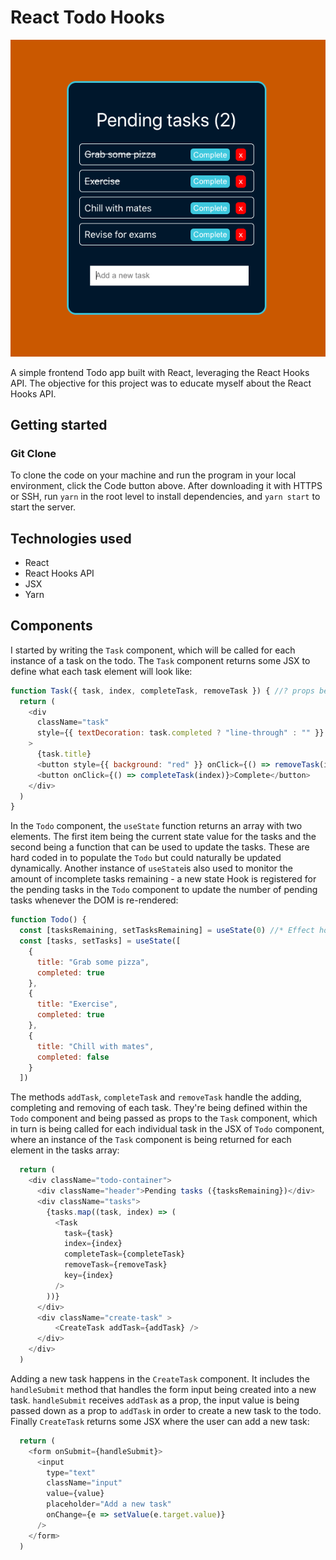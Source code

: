 # React Todo Hooks

![React Todo Hooks](./src/readme_assets/app.png)

A simple frontend Todo app built with React, leveraging the React Hooks API. The objective for this project was to educate myself about the React Hooks API.

## Getting started

### Git Clone

To clone the code on your machine and run the program in your local environment, click the Code button above. After downloading it with HTTPS or SSH, run `yarn` in the root level to install dependencies, and `yarn start` to start the server.

## Technologies used
* React
* React Hooks API
* JSX
* Yarn

## Components

I started by writing the `Task` component, which will be called for each instance of a task on the todo. The `Task` component returns some JSX to define what each task element will look like: 

```javascript
function Task({ task, index, completeTask, removeTask }) { //? props being passed in Todo JSX
  return (
    <div
      className="task"
      style={{ textDecoration: task.completed ? "line-through" : "" }} //? inline style for task completion
    >
      {task.title}
      <button style={{ background: "red" }} onClick={() => removeTask(index)}>x</button>
      <button onClick={() => completeTask(index)}>Complete</button>
    </div>
  )
}
```

In the `Todo` component, the `useState` function returns an array with two elements. The first item being the current state value for the tasks and the second being a function that can be used to update the tasks. These are hard coded in to populate the `Todo` but could naturally be updated dynamically. Another instance of `useState`is also used to monitor the amount of incomplete tasks remaining - a new state Hook is registered for the pending tasks in the `Todo` component to update the number of pending tasks whenever the DOM is re-rendered:

```javascript
function Todo() {
  const [tasksRemaining, setTasksRemaining] = useState(0) //* Effect hook to update the state of tasksRemaining when the DOM re-renders
  const [tasks, setTasks] = useState([
    {
      title: "Grab some pizza",
      completed: true
    },
    {
      title: "Exercise",
      completed: true
    },
    {
      title: "Chill with mates",
      completed: false
    }
  ])
```

The methods `addTask`, `completeTask` and `removeTask` handle the adding, completing and removing of each task. They're being defined within the `Todo` component and being passed as props to the `Task` component, which in turn is being called for each individual task in the JSX of `Todo` component, where an instance of the `Task` component is being returned for each element in the tasks array:

```javascript
  return (
    <div className="todo-container">
      <div className="header">Pending tasks ({tasksRemaining})</div>
      <div className="tasks">
        {tasks.map((task, index) => (
          <Task
            task={task}
            index={index}
            completeTask={completeTask}
            removeTask={removeTask}
            key={index}
          />
        ))}
      </div>
      <div className="create-task" >
          <CreateTask addTask={addTask} />
      </div>
    </div>
  )
  ```

Adding a new task happens in the `CreateTask` component. It includes the `handleSubmit` method that handles the form input being created into a new task. `handleSubmit` receives `addTask` as a prop, the input value is being passed down as a prop to `addTask` in order to create a new task to the todo. Finally `CreateTask` returns some JSX where the user can add a new task:

```javascript
  return (
    <form onSubmit={handleSubmit}>
      <input
        type="text"
        className="input"
        value={value}
        placeholder="Add a new task"
        onChange={e => setValue(e.target.value)}
      />
    </form>
  )
```

